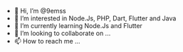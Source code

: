 - 👋 Hi, I’m @9emss
- 👀 I’m interested in Node.Js, PHP, Dart, Flutter and Java
- 🌱 I’m currently learning Node.Js and Flutter
- 💞️ I’m looking to collaborate on ...
- 📫 How to reach me ...

<!---
9emss/9emss is a ✨ special ✨ repository because its `README.md` (this file) appears on your GitHub profile.
You can click the Preview link to take a look at your changes.
--->
